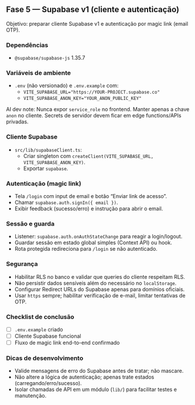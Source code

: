 ## Fase 5 — Supabase v1 (cliente e autenticação)

Objetivo: preparar cliente Supabase v1 e autenticação por magic link (email OTP).

### Dependências
- `@supabase/supabase-js` 1.35.7

### Variáveis de ambiente
- `.env` (não versionado) e `.env.example` com:
  - `VITE_SUPABASE_URL="https://YOUR-PROJECT.supabase.co"`
  - `VITE_SUPABASE_ANON_KEY="YOUR_ANON_PUBLIC_KEY"`

AI dev note: Nunca expor `service_role` no frontend. Manter apenas a chave `anon` no cliente. Secrets de servidor devem ficar em edge functions/APIs privadas.

### Cliente Supabase
- `src/lib/supabaseClient.ts`:
  - Criar singleton com `createClient(VITE_SUPABASE_URL, VITE_SUPABASE_ANON_KEY)`.
  - Exportar `supabase`.

### Autenticação (magic link)
- Tela `/login` com input de email e botão “Enviar link de acesso”.
- Chamar `supabase.auth.signIn({ email })`.
- Exibir feedback (sucesso/erro) e instrução para abrir o email.

### Sessão e guarda
- Listener: `supabase.auth.onAuthStateChange` para reagir a login/logout.
- Guardar sessão em estado global simples (Context API) ou hook.
- Rota protegida redireciona para `/login` se não autenticado.

### Segurança
- Habilitar RLS no banco e validar que queries do cliente respeitam RLS.
- Não persistir dados sensíveis além do necessário no `localStorage`.
- Configurar Redirect URLs do Supabase apenas para domínios oficiais.
- Usar `https` sempre; habilitar verificação de e-mail, limitar tentativas de OTP.

### Checklist de conclusão
- [ ] `.env.example` criado
- [ ] Cliente Supabase funcional
- [ ] Fluxo de magic link end-to-end confirmado

### Dicas de desenvolvimento
- Valide mensagens de erro do Supabase antes de tratar; não mascare.
- Não altere a lógica de autenticação; apenas trate estados (carregando/erro/sucesso).
- Isolar chamadas de API em um módulo (`lib/`) para facilitar testes e manutenção.


